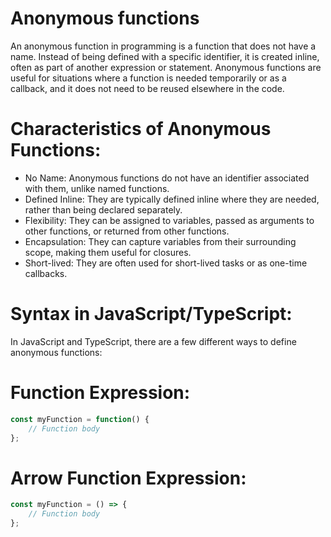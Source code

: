 # Anonymous functions
An anonymous function in programming is a function that does not have a name. Instead of being defined with a specific identifier, it is created inline, often as part of another expression or statement. Anonymous functions are useful for situations where a function is needed temporarily or as a callback, and it does not need to be reused elsewhere in the code.

# Characteristics of Anonymous Functions:
- No Name: Anonymous functions do not have an identifier associated with them, unlike named functions.
- Defined Inline: They are typically defined inline where they are needed, rather than being declared separately.
- Flexibility: They can be assigned to variables, passed as arguments to other functions, or returned from other functions.
- Encapsulation: They can capture variables from their surrounding scope, making them useful for closures.
- Short-lived: They are often used for short-lived tasks or as one-time callbacks.

# Syntax in JavaScript/TypeScript:
In JavaScript and TypeScript, there are a few different ways to define anonymous functions:

# Function Expression:

```typescript
const myFunction = function() {
    // Function body
};
```

# Arrow Function Expression:

```typescript
const myFunction = () => {
    // Function body
};
```